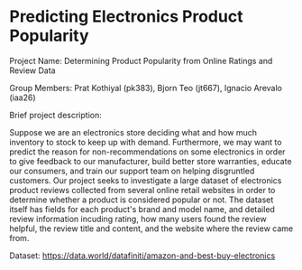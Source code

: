 # Predicting Electronics Product Popularity

Project Name: Determining Product Popularity from Online Ratings and Review Data

Group Members: Prat Kothiyal (pk383), Bjorn Teo (jt667), Ignacio Arevalo (iaa26)

Brief project description:

Suppose we are an electronics store deciding what and how much inventory to stock to keep up with demand. Furthermore, we may want to predict the reason for non-recommendations on some electronics in order to give feedback to our manufacturer, build better store warranties, educate our consumers, and train our support team on helping disgruntled customers. Our project seeks to investigate a large dataset of electronics product reviews collected from several online retail websites in order to determine whether a product is considered popular or not. The dataset itself has fields for each product's brand and model name, and detailed review information incuding rating, how many users found the review helpful, the review title and content, and the website where the review came from.

Dataset: https://data.world/datafiniti/amazon-and-best-buy-electronics
